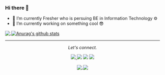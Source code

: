 ### Hi there 👋

  - 🌱 I’m currently Fresher who is persuing BE in Information Technology ⚙ <br>
  - 🔭 I’m currently working on  something cool 😎 <br>
<a href="https://github.com/pruthvisooni/github-readme-stats">
  <img align="center" src="https://github-readme-stats.vercel.app/api/top-langs/?username=pruthvisooni&hide=kotlin,css,javascript&show_icons=true&theme=default " />
</a>
<a href="https://github.com/pruthvisooni/github-readme-stats">
  <img align="center" src="https://github-readme-stats.vercel.app/api?username=pruthvisooni&show_icons=true&theme=default &line_height=27" alt="Anurag's github stats" />
</a>

  <hr>
<p align="center">
  <i>Let's connect.</i>

  <p align="center">
    <a href="https://twitter.com/PruthviSooni" alt="Twitter">
      <img src="https://raw.githubusercontent.com/jayehernandez/jayehernandez/3f5402efef9a0ae89211a6e04609558e862ca616/readme/twitter-fill.svg">
  </a>
    <a href="https://www.linkedin.com/in/pruthvisooni/" alt="Linkedin"><img src="https://raw.githubusercontent.com/jayehernandez/jayehernandez/3f5402efef9a0ae89211a6e04609558e862ca616/readme/linkedin-fill.svg"></a>
    <a href="mailto:pruthvisoni7@gmail.com" alt="Contact me"><img src="https://raw.githubusercontent.com/jayehernandez/jayehernandez/3f5402efef9a0ae89211a6e04609558e862ca616/readme/mail-fill.svg"></a>
    <a href="https://pruthvisoni.js.org" alt="My site"><img src="https://raw.githubusercontent.com/jayehernandez/jayehernandez/3f5402efef9a0ae89211a6e04609558e862ca616/readme/external-link-line.svg"></a>
  </p>

  <p align="center">
    <a href="http://hits.dwyl.com/Pruthvisooni">
      <img align="center" src="http://hits.dwyl.com/Pruthvisooni/PruthviSooni/PruthviSooni.svg">
    </a>
    <a href="https://visitor-badge.glitch.me/badge?page_id=PruthviSooni">
      <img align="center" src="https://visitor-badge.glitch.me/badge?page_id=PruthviSooni">
  </a>
  </p>
</p>
